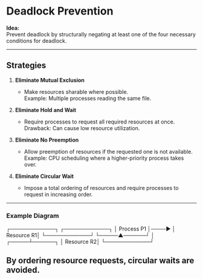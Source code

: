 # Deadlock Prevention

**Idea:**  
Prevent deadlock by structurally negating at least one of the four necessary conditions for deadlock.

---

## Strategies

1. **Eliminate Mutual Exclusion**  
   - Make resources sharable where possible.  
   Example: Multiple processes reading the same file.

2. **Eliminate Hold and Wait**  
   - Require processes to request all required resources at once.  
   Drawback: Can cause low resource utilization.

3. **Eliminate No Preemption**  
   - Allow preemption of resources if the requested one is not available.  
   Example: CPU scheduling where a higher-priority process takes over.

4. **Eliminate Circular Wait**  
   - Impose a total ordering of resources and require processes to request in increasing order.

---

### Example Diagram
┌────────────┐ ┌────────────┐
│ Process P1 │────▶ │ Resource R1│
└────────────┘ └─────▲──────┘
│
┌─────┴──────┐
│ Resource R2│
└────────────┘

## By ordering resource requests, circular waits are avoided.


